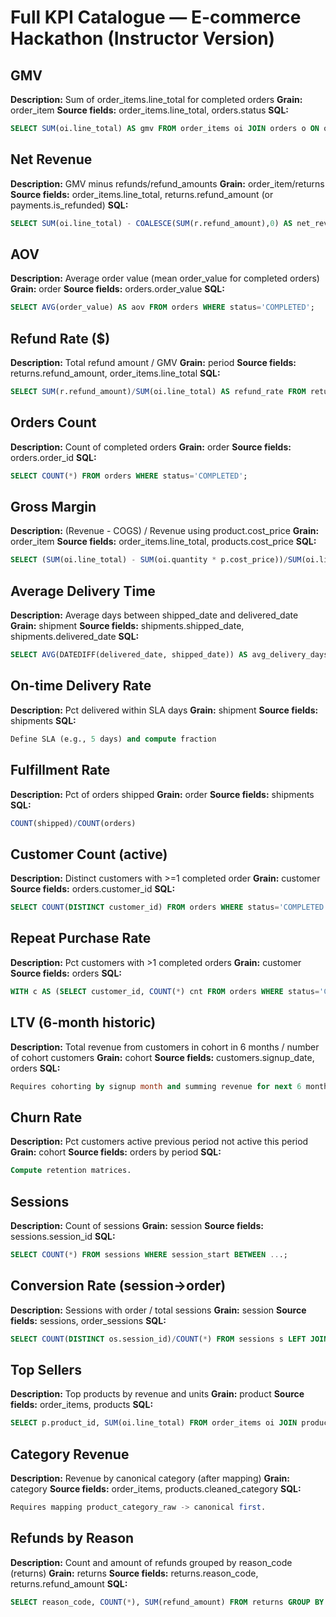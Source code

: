 # Full KPI Catalogue — E-commerce Hackathon (Instructor Version)

## GMV
**Description:** Sum of order_items.line_total for completed orders
**Grain:** order_item
**Source fields:** order_items.line_total, orders.status
**SQL:**
```sql
SELECT SUM(oi.line_total) AS gmv FROM order_items oi JOIN orders o ON o.order_id=oi.order_id WHERE o.status='COMPLETED';
```

## Net Revenue
**Description:** GMV minus refunds/refund_amounts
**Grain:** order_item/returns
**Source fields:** order_items.line_total, returns.refund_amount (or payments.is_refunded)
**SQL:**
```sql
SELECT SUM(oi.line_total) - COALESCE(SUM(r.refund_amount),0) AS net_revenue FROM order_items oi JOIN orders o ON o.order_id=oi.order_id LEFT JOIN returns r ON r.order_item_id=oi.order_item_id WHERE o.status='COMPLETED';
```

## AOV
**Description:** Average order value (mean order_value for completed orders)
**Grain:** order
**Source fields:** orders.order_value
**SQL:**
```sql
SELECT AVG(order_value) AS aov FROM orders WHERE status='COMPLETED';
```

## Refund Rate ($)
**Description:** Total refund amount / GMV
**Grain:** period
**Source fields:** returns.refund_amount, order_items.line_total
**SQL:**
```sql
SELECT SUM(r.refund_amount)/SUM(oi.line_total) AS refund_rate FROM returns r JOIN order_items oi ON oi.order_item_id=r.order_item_id;
```

## Orders Count
**Description:** Count of completed orders
**Grain:** order
**Source fields:** orders.order_id
**SQL:**
```sql
SELECT COUNT(*) FROM orders WHERE status='COMPLETED';
```

## Gross Margin
**Description:** (Revenue - COGS) / Revenue using product.cost_price
**Grain:** order_item
**Source fields:** order_items.line_total, products.cost_price
**SQL:**
```sql
SELECT (SUM(oi.line_total) - SUM(oi.quantity * p.cost_price))/SUM(oi.line_total) AS gross_margin FROM order_items oi JOIN products p ON p.product_id=oi.product_id;
```

## Average Delivery Time
**Description:** Average days between shipped_date and delivered_date
**Grain:** shipment
**Source fields:** shipments.shipped_date, shipments.delivered_date
**SQL:**
```sql
SELECT AVG(DATEDIFF(delivered_date, shipped_date)) AS avg_delivery_days FROM shipments WHERE delivered_date IS NOT NULL;
```

## On-time Delivery Rate
**Description:** Pct delivered within SLA days
**Grain:** shipment
**Source fields:** shipments
**SQL:**
```sql
Define SLA (e.g., 5 days) and compute fraction
```

## Fulfillment Rate
**Description:** Pct of orders shipped
**Grain:** order
**Source fields:** shipments
**SQL:**
```sql
COUNT(shipped)/COUNT(orders)
```

## Customer Count (active)
**Description:** Distinct customers with >=1 completed order
**Grain:** customer
**Source fields:** orders.customer_id
**SQL:**
```sql
SELECT COUNT(DISTINCT customer_id) FROM orders WHERE status='COMPLETED';
```

## Repeat Purchase Rate
**Description:** Pct customers with >1 completed orders
**Grain:** customer
**Source fields:** orders
**SQL:**
```sql
WITH c AS (SELECT customer_id, COUNT(*) cnt FROM orders WHERE status='COMPLETED' GROUP BY 1) SELECT SUM(CASE WHEN cnt>1 THEN 1 ELSE 0 END)/COUNT(*) FROM c;
```

## LTV (6-month historic)
**Description:** Total revenue from customers in cohort in 6 months / number of cohort customers
**Grain:** cohort
**Source fields:** customers.signup_date, orders
**SQL:**
```sql
Requires cohorting by signup month and summing revenue for next 6 months.
```

## Churn Rate
**Description:** Pct customers active previous period not active this period
**Grain:** cohort
**Source fields:** orders by period
**SQL:**
```sql
Compute retention matrices.
```

## Sessions
**Description:** Count of sessions
**Grain:** session
**Source fields:** sessions.session_id
**SQL:**
```sql
SELECT COUNT(*) FROM sessions WHERE session_start BETWEEN ...;
```

## Conversion Rate (session->order)
**Description:** Sessions with order / total sessions
**Grain:** session
**Source fields:** sessions, order_sessions
**SQL:**
```sql
SELECT COUNT(DISTINCT os.session_id)/COUNT(*) FROM sessions s LEFT JOIN order_sessions os ON s.session_id=os.session_id;
```

## Top Sellers
**Description:** Top products by revenue and units
**Grain:** product
**Source fields:** order_items, products
**SQL:**
```sql
SELECT p.product_id, SUM(oi.line_total) FROM order_items oi JOIN products p ON p.product_id=oi.product_id GROUP BY p.product_id ORDER BY SUM(oi.line_total) DESC;
```

## Category Revenue
**Description:** Revenue by canonical category (after mapping)
**Grain:** category
**Source fields:** order_items, products.cleaned_category
**SQL:**
```sql
Requires mapping product_category_raw -> canonical first.
```

## Refunds by Reason
**Description:** Count and amount of refunds grouped by reason_code (returns)
**Grain:** returns
**Source fields:** returns.reason_code, returns.refund_amount
**SQL:**
```sql
SELECT reason_code, COUNT(*), SUM(refund_amount) FROM returns GROUP BY reason_code;
```
